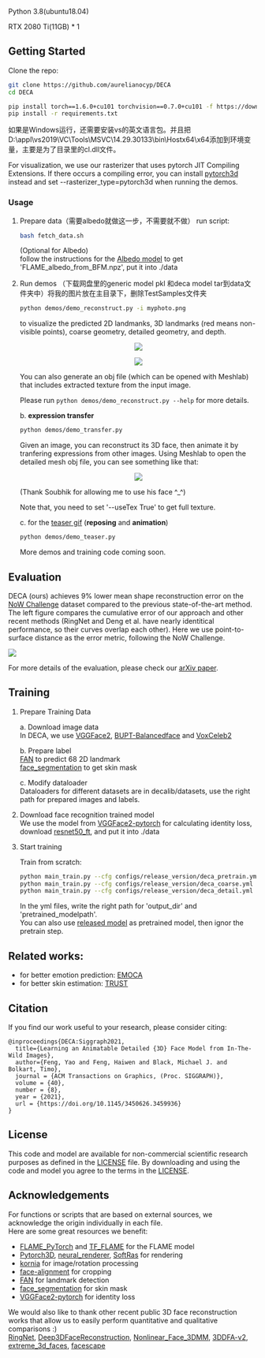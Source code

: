 Python  3.8(ubuntu18.04)

RTX 2080 Ti(11GB) * 1

## Getting Started
Clone the repo:
  ```bash
  git clone https://github.com/aurelianocyp/DECA
  cd DECA
  ```  
  ```bash
 pip install torch==1.6.0+cu101 torchvision==0.7.0+cu101 -f https://download.pytorch.org/whl/torch_stable.html
  pip install -r requirements.txt
  ```
如果是Windows运行，还需要安装vs的英文语言包。并且把D:\appl\vs2019\VC\Tools\MSVC\14.29.30133\bin\Hostx64\x64添加到环境变量，主要是为了目录里的cl.dll文件。
  
For visualization, we use our rasterizer that uses pytorch JIT Compiling Extensions. If there occurs a compiling error, you can install [pytorch3d](https://github.com/facebookresearch/pytorch3d/blob/master/INSTALL.md) instead and set --rasterizer_type=pytorch3d when running the demos.

### Usage
1. Prepare data（需要albedo就做这一步，不需要就不做）
    run script: 
    ```bash
    bash fetch_data.sh
    ```
    <!-- or manually download data form [FLAME 2020 model](https://flame.is.tue.mpg.de/download.php) and [DECA trained model](https://drive.google.com/file/d/1rp8kdyLPvErw2dTmqtjISRVvQLj6Yzje/view?usp=sharing), and put them in ./data  -->  
    (Optional for Albedo)   
    follow the instructions for the [Albedo model](https://github.com/TimoBolkart/BFM_to_FLAME) to get 'FLAME_albedo_from_BFM.npz', put it into ./data

2. Run demos  （下载网盘里的generic model pkl 和deca model tar到data文件夹中）将我的图片放在主目录下，删除TestSamples文件夹
    ```bash
    python demos/demo_reconstruct.py -i myphoto.png  
    ```   
    to visualize the predicted 2D landmanks, 3D landmarks (red means non-visible points), coarse geometry, detailed geometry, and depth.   
    <p align="center">   
    <img src="Doc/images/id04657-PPHljWCZ53c-000565_inputs_inputs_vis.jpg">
    </p>  
    <p align="center">   
    <img src="Doc/images/IMG_0392_inputs_vis.jpg">
    </p>  
    You can also generate an obj file (which can be opened with Meshlab) that includes extracted texture from the input image.  

    Please run `python demos/demo_reconstruct.py --help` for more details. 

    b. **expression transfer**   
    ```bash
    python demos/demo_transfer.py
    ```   
    Given an image, you can reconstruct its 3D face, then animate it by tranfering expressions from other images. 
    Using Meshlab to open the detailed mesh obj file, you can see something like that:
    <p align="center"> 
    <img src="Doc/images/soubhik.gif">
    </p>  
    (Thank Soubhik for allowing me to use his face ^_^)   
    
    Note that, you need to set '--useTex True' to get full texture.   

    c. for the [teaser gif](https://github.com/YadiraF/DECA/results/teaser.gif) (**reposing** and **animation**)
    ```bash
    python demos/demo_teaser.py 
    ``` 
    
    More demos and training code coming soon.

## Evaluation
DECA (ours) achieves 9% lower mean shape reconstruction error on the [NoW Challenge](https://ringnet.is.tue.mpg.de/challenge) dataset compared to the previous state-of-the-art method.  
The left figure compares the cumulative error of our approach and other recent methods (RingNet and Deng et al. have nearly identitical performance, so their curves overlap each other). Here we use point-to-surface distance as the error metric, following the NoW Challenge.  
<p align="left"> 
<img src="Doc/images/DECA_evaluation_github.png">
</p>

For more details of the evaluation, please check our [arXiv paper](https://arxiv.org/abs/2012.04012). 

## Training
1. Prepare Training Data

    a. Download image data  
    In DECA, we use [VGGFace2](https://arxiv.org/pdf/1710.08092.pdf), [BUPT-Balancedface](http://www.whdeng.cn/RFW/Trainingdataste.html) and [VoxCeleb2](https://www.robots.ox.ac.uk/~vgg/data/voxceleb/vox2.html)  

    b. Prepare label  
    [FAN](https://github.com/1adrianb/2D-and-3D-face-alignment) to predict 68 2D landmark  
    [face_segmentation](https://github.com/YuvalNirkin/face_segmentation) to get skin mask  

    c. Modify dataloader   
    Dataloaders for different datasets are in decalib/datasets, use the right path for prepared images and labels. 

2. Download face recognition trained model  
    We use the model from [VGGFace2-pytorch](https://github.com/cydonia999/VGGFace2-pytorch) for calculating identity loss,
    download [resnet50_ft](https://drive.google.com/file/d/1A94PAAnwk6L7hXdBXLFosB_s0SzEhAFU/view),
    and put it into ./data  

3. Start training

    Train from scratch: 
    ```bash
    python main_train.py --cfg configs/release_version/deca_pretrain.yml 
    python main_train.py --cfg configs/release_version/deca_coarse.yml 
    python main_train.py --cfg configs/release_version/deca_detail.yml 
    ```
    In the yml files, write the right path for 'output_dir' and 'pretrained_modelpath'.  
    You can also use [released model](https://drive.google.com/file/d/1rp8kdyLPvErw2dTmqtjISRVvQLj6Yzje/view) as pretrained model, then ignor the pretrain step.

## Related works:  
* for better emotion prediction: [EMOCA](https://github.com/radekd91/emoca)  
* for better skin estimation: [TRUST](https://github.com/HavenFeng/TRUST)

## Citation
If you find our work useful to your research, please consider citing:
```
@inproceedings{DECA:Siggraph2021,
  title={Learning an Animatable Detailed {3D} Face Model from In-The-Wild Images},
  author={Feng, Yao and Feng, Haiwen and Black, Michael J. and Bolkart, Timo},
  journal = {ACM Transactions on Graphics, (Proc. SIGGRAPH)}, 
  volume = {40}, 
  number = {8}, 
  year = {2021}, 
  url = {https://doi.org/10.1145/3450626.3459936} 
}
```

<!-- ## Notes
1. Training code will also be released in the future. -->

## License
This code and model are available for non-commercial scientific research purposes as defined in the [LICENSE](https://github.com/YadiraF/DECA/blob/master/LICENSE) file.
By downloading and using the code and model you agree to the terms in the [LICENSE](https://github.com/YadiraF/DECA/blob/master/LICENSE). 

## Acknowledgements
For functions or scripts that are based on external sources, we acknowledge the origin individually in each file.  
Here are some great resources we benefit:  
- [FLAME_PyTorch](https://github.com/soubhiksanyal/FLAME_PyTorch) and [TF_FLAME](https://github.com/TimoBolkart/TF_FLAME) for the FLAME model  
- [Pytorch3D](https://pytorch3d.org/), [neural_renderer](https://github.com/daniilidis-group/neural_renderer), [SoftRas](https://github.com/ShichenLiu/SoftRas) for rendering  
- [kornia](https://github.com/kornia/kornia) for image/rotation processing  
- [face-alignment](https://github.com/1adrianb/face-alignment) for cropping   
- [FAN](https://github.com/1adrianb/2D-and-3D-face-alignment) for landmark detection
- [face_segmentation](https://github.com/YuvalNirkin/face_segmentation) for skin mask
- [VGGFace2-pytorch](https://github.com/cydonia999/VGGFace2-pytorch) for identity loss  

We would also like to thank other recent public 3D face reconstruction works that allow us to easily perform quantitative and qualitative comparisons :)  
[RingNet](https://github.com/soubhiksanyal/RingNet), 
[Deep3DFaceReconstruction](https://github.com/microsoft/Deep3DFaceReconstruction/blob/master/renderer/rasterize_triangles.py), 
[Nonlinear_Face_3DMM](https://github.com/tranluan/Nonlinear_Face_3DMM),
[3DDFA-v2](https://github.com/cleardusk/3DDFA_V2),
[extreme_3d_faces](https://github.com/anhttran/extreme_3d_faces),
[facescape](https://github.com/zhuhao-nju/facescape)
<!-- 3DMMasSTN, DenseReg, 3dmm_cnn, vrn, pix2vertex -->
